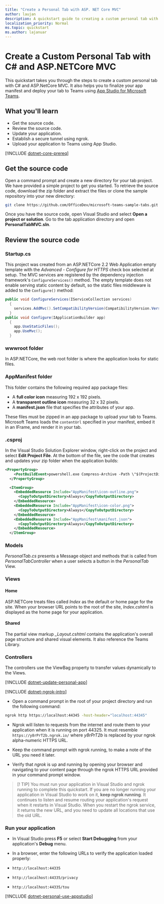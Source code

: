 ```yaml
---
title: "Create a Personal Tab with ASP. NET Core MVC" 
author: laujan
description: A quickstart guide to creating a custom personal tab with ASP. NET Core MVC.
localization_priority: Normal
ms.topic: quickstart 
ms.author: lajanuar
---
```

# Create a Custom Personal Tab with C# and ASP.NETCore MVC

This quickstart takes you through the steps to create a custom personal tab with C# and ASP.NetCore MVC. It also helps you to finalize your app manifest and deploy your tab to Teams using [App Studio for Microsoft Teams](~/concepts/build-and-test/app-studio-overview.md).

## What you'll learn

* Get the source code.
* Review the source code.
* Update your application.
* Establish a secure tunnel using ngrok.
* Upload your application to Teams using App Studio.

[!INCLUDE [dotnet-core-prereq](~/includes/tabs/dotnet-core-prereq.md)]

## Get the source code

Open a command prompt and create a new directory for your tab project. We have provided a simple project to get you started. To retrieve the source code, download the zip folder and extract the files or clone the sample repository into your new directory:

``` bash
git clone https://github.com/OfficeDev/microsoft-teams-sample-tabs.git
```

Once you have the source code, open Visual Studio and select **Open a project or solution**. Go to the tab application directory and open **PersonalTabMVC.sln**.

## Review the source code

### Startup.cs

This project was created from an ASP.NETCore 2.2 Web Application empty template with the *Advanced - Configure for HTTPS* check box selected at setup. The MVC services are registered by the dependency injection framework's `ConfigureServices()` method. The empty template does not enable serving static content by default, so the static files middleware is added to the `Configure()` method:

``` csharp
public void ConfigureServices(IServiceCollection services)
  {
    services.AddMvc().SetCompatibilityVersion(CompatibilityVersion.Version_2_2);
  }
public void Configure(IApplicationBuilder app)
  {
    app.UseStaticFiles();
    app.UseMvc();
  }
```

### wwwroot folder

In ASP.NETCore, the web root folder is where the application looks for static files.

### AppManifest folder

This folder contains the following required app package files:

* A **full color icon** measuring 192 x 192 pixels.
* A **transparent outline icon** measuring 32 x 32 pixels.
* A **manifest.json** file that specifies the attributes of your app.

These files must be zipped in an app package to upload your tab to Teams. Microsoft Teams loads the `contentUrl` specified in your manifest, embed it in an IFrame, and render it in your tab.

### .csproj

In the Visual Studio Solution Explorer window, right-click on the project and select **Edit Project File**. At the bottom of the file, see the code that creates and updates your zip folder when the application builds:

``` xml
<PropertyGroup>
    <PostBuildEvent>powershell.exe Compress-Archive -Path \"$(ProjectDir)AppManifest\*\" -DestinationPath \"$(TargetDir)tab.zip\" -Force</PostBuildEvent>
  </PropertyGroup>

  <ItemGroup>
    <EmbeddedResource Include="AppManifest\icon-outline.png">
      <CopyToOutputDirectory>Always</CopyToOutputDirectory>
    </EmbeddedResource>
    <EmbeddedResource Include="AppManifest\icon-color.png">
      <CopyToOutputDirectory>Always</CopyToOutputDirectory>
    </EmbeddedResource>
    <EmbeddedResource Include="AppManifest\manifest.json">
      <CopyToOutputDirectory>Always</CopyToOutputDirectory>
    </EmbeddedResource>
  </ItemGroup>
```

### Models

*PersonalTab.cs* presents a Message object and methods that is called from *PersonalTabController* when a user selects a button in the *PersonalTab* View.

### Views

#### Home

ASP.NETCore treats files called *Index* as the default or home page for the site. When your browser URL points to the root of the site, *Index.cshtml* is displayed as the home page for your application.

#### Shared

The partial view markup *_Layout.cshtml* contains the application's overall page structure and shared visual elements. It also reference the Teams Library.

### Controllers

The controllers use the ViewBag property to transfer values dynamically to the Views.

[!INCLUDE [dotnet-update-personal-app](~/includes/tabs/dotnet-update-personal-app.md)]

[!INCLUDE [dotnet-ngrok-intro](~/includes/tabs/dotnet-ngrok-intro.md)]

* Open a command prompt in the root of your project directory and run the following command:

``` bash
ngrok http https://localhost:44345 -host-header="localhost:44345"
```

* Ngrok will listen to requests from the internet and route them to your application when it is running on port 44325.  It must resemble `https://y8rPrT2b.ngrok.io/` where *y8rPrT2b* is replaced by your ngrok alpha-numeric HTTPS URL.

* Keep the command prompt with ngrok running, to make a note of the URL you need it later.

* Verify that *ngrok* is up and running by opening your browser and navigating to your content page through the ngrok HTTPS URL provided in your command prompt window.

> [! TIP]
> You must run your application in Visual Studio and ngrok running to complete this quickstart. If you are no longer running your application in Visual Studio to work on it, **keep ngrok running**. It continues to listen and resume routing your application's request when it restarts in Visual Studio. When you restart the ngrok service, it returns the new URL, and you need to update all locations that use the old URL.

### Run your application

* In Visual Studio press **F5** or select **Start Debugging** from your application's **Debug** menu.
* In a browser, enter the following URLs to verify the application loaded properly:

* `http://localhost:44335`
* `http://localhost:44335/privacy`
* `http://localhost:44335/tou`

[!INCLUDE [dotnet-personal-use-appstudio](~/includes/tabs/dotnet-personal-use-appstudio.md)]
